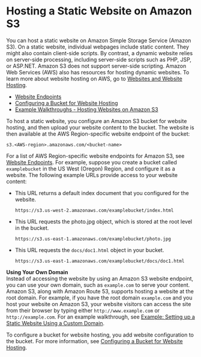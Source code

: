 # Hosting a Static Website on Amazon S3<a name="WebsiteHosting"></a>

You can host a static website on Amazon Simple Storage Service \(Amazon S3\)\. On a static website, individual webpages include static content\. They might also contain client\-side scripts\. By contrast, a dynamic website relies on server\-side processing, including server\-side scripts such as PHP, JSP, or ASP\.NET\. Amazon S3 does not support server\-side scripting\. Amazon Web Services \(AWS\) also has resources for hosting dynamic websites\. To learn more about website hosting on AWS, go to [Websites and Website Hosting](https://aws.amazon.com/websites/)\. 


+ [Website Endpoints](WebsiteEndpoints.md)
+ [Configuring a Bucket for Website Hosting](HowDoIWebsiteConfiguration.md)
+ [Example Walkthroughs \- Hosting Websites on Amazon S3](hosting-websites-on-s3-examples.md)

To host a static website, you configure an Amazon S3 bucket for website hosting, and then upload your website content to the bucket\. The website is then available at the AWS Region\-specific website endpoint of the bucket:

```
s3.<AWS-region>.amazonaws.com/<bucket-name>
```

For a list of AWS Region\-specific website endpoints for Amazon S3, see [Website Endpoints](WebsiteEndpoints.md)\. For example, suppose you create a bucket called `examplebucket` in the US West \(Oregon\) Region, and configure it as a website\.  The following example URLs provide access to your website content: 

+ This URL returns a default index document that you configured for the website\.

  ```
  https://s3.us-west-2.amazonaws.com/examplebucket/index.html
  ```

+ This URL requests the photo\.jpg object, which is stored at the root level in the bucket\.

  ```
  https://s3.us-east-1.amazonaws.com/examplebucket/photo.jpg
  ```

+ This URL requests the `docs/doc1.html` object in your bucket\. 

  ```
  https://s3.us-east-1.amazonaws.com/examplebucket/docs/doc1.html
  ```

**Using Your Own Domain**  
Instead of accessing the website by using an Amazon S3 website endpoint, you can use your own domain, such as `example.com` to serve your content\. Amazon S3, along with Amazon Route 53, supports hosting a website at the root domain\. For example, if you have the root domain `example.com` and you host your website on Amazon S3, your website visitors can access the site from their browser by typing either `http://www.example.com` or `http://example.com`\. For an example walkthrough, see [Example: Setting up a Static Website Using a Custom Domain](website-hosting-custom-domain-walkthrough.md)\. 

To configure a bucket for website hosting, you add website configuration to the bucket\. For more information, see [Configuring a Bucket for Website Hosting](HowDoIWebsiteConfiguration.md)\.
